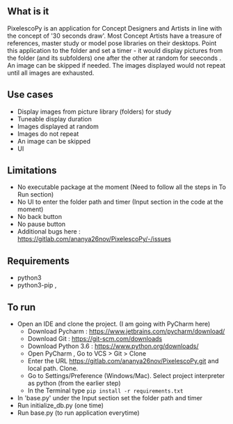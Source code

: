 ## What is it

PixelescoPy is an application for Concept Designers and Artists in line with the concept of '30 seconds draw'. Most Concept Artists have a treasure of references, master study or model pose 
libraries on their desktops. Point this application to the folder and set a timer - it would display pictures from the folder (and its subfolders) one after the other at random for <timer> seeconds
. An image  can be skipped if needed. The images displayed would not repeat until all images are exhausted.
    

## Use cases

- Display images from picture library (folders) for study
- Tuneable display duration
- Images displayed  at random
- Images do not repeat
- An image can be skipped
- UI

## Limitations

- No executable package at the moment (Need to follow all the steps in To Run section)
- No UI to enter the folder path and timer (Input section in the code at the moment)
- No back button
- No pause button
- Additional bugs here : https://gitlab.com/ananya26nov/PixelescoPy/-/issues 

## Requirements
- python3
- python3-pip
,

## To run
- Open an IDE and clone the project. (I am going with PyCharm here)
    * Download Pycharm : https://www.jetbrains.com/pycharm/download/ 
    * Download Git : https://git-scm.com/downloads
    * Download Python 3.6 : https://www.python.org/downloads/
    * Open PyCharm , Go to VCS > Git > Clone
    * Enter the URL https://gitlab.com/ananya26nov/PixelescoPy.git and local path. Clone.
    * Go to Settings/Preference (Windows/Mac). Select project interpreter  as python (from the  earlier step)
    * In the Terminal type  ```pip install -r requirements.txt```
- In 'base.py'  under the Input section set the folder path and timer
- Run initialize_db.py (one time)
- Run base.py (to run application everytime) 

